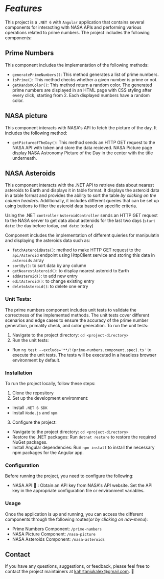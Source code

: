 # **_Features_**

This project is a `.NET 6` with `Angular` application that contains several components for interacting with NASA APIs and performing various operations related to prime numbers. The project includes the following components:

## Prime Numbers
This component includes the implementation of the following methods:
- `generatePrimeNumbers()`: This method generates a list of prime numbers.
- `isPrime()`: This method checks whether a given number is prime or not.
- `getRandomColor()`: This method return a random color.
The generated prime numbers are displayed in an HTML page with CSS styling after every click, starting from 2. Each displayed numbers have a random color. 

## NASA picture
This component interacts with NASA's API to fetch the picture of the day. It includes the following method:
- `getPictureofTheDay()`: This method sends an HTTP GET request to the NASA API with token and store the data recieved.
NASA Picture page display NASA Astronomy Picture of the Day in the center with the title underneath.

## NASA Asteroids
This component interacts with the .NET API to retrieve data about nearest asteroids to Earth and displays it in table format. It displays the asteroid data in a table format and provides the ability to sort the table *by clicking on the column headers*. Additionally, it includes different queries that can be set up using buttons to filter the asteroid data based on specific criteria.

Using the .NET `controller` `AsteroidController` sends an HTTP GET request to the NASA server to get data about asteroids for the last two days (`start date`: the day before today, `end date`: today) 

Component includes the implementation of different quieries for manipulatin and displaying the asteroids data such as:
- `fetchAsteroidData()`: method to make HTTP GET request to the `api/Asteroid` endpoint using HttpClient service and storing this data in `asteroids` array
- `sortBy()`: to sort data by any column 
- `getNearestAsteroid()`: to display nearest asteroid to Earth 
- `addAsteroid()`: to add new entry
- `editAsteroid()`: to change existing entry
- `deleteAsteroid()`: to delete one entry

### Unit Tests:
The prime numbers component includes unit tests to validate the correctness of the implemented methods. The unit tests cover different scenarios and edge cases to ensure the accuracy of the prime number generation, primality check, and color generation.
To run the unit tests:
1. Navigate to the project directory: `cd <project-directory>`
2. Run the unit tests:
- Run `ng test --exclude='**/!(prime-numbers.component.spec).ts'` to execute the unit tests. The tests will be executed in a headless browser environment by default.

### Installation
To run the project locally, follow these steps:
1. Clone the repository
2. Set up the development environment:
- Install `.NET 6 SDK`
- Install `Node.js` and `npm`
3. Configure the project:
- Navigate to the project directory: `cd <project-directory>`
- Restore the .NET packages:  Run `dotnet restore` to restore the required NuGet packages.
- Install Angular dependencies: Run `npm install` to install the necessary npm packages for the Angular app.

### Configuration

Before running the project, you need to configure the following:
- NASA API :key: : Obtain an API key from NASA's API website. Set the API key in the appropriate configuration file or environment variables.

### Usage 
Once the application is up and running, you can access the different components through the following routes(*or by clicking on nav-menu*):
- Prime Numbers Component: `/prime-numbers`
- NASA Picture Component: `/nasa-picture`
- NASA Asteroids Component: `/nasa-asteroids`

## Contact
If you have any questions, suggestions, or feedback, please feel free to contact the project maintainers at kahrtaniukalex@gmail.com. :email: